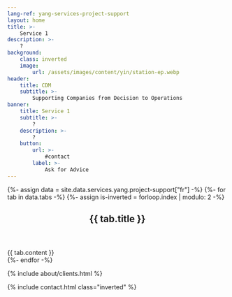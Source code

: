 ```yaml
---
lang-ref: yang-services-project-support
layout: home
title: >-
    Service 1
description: >-
    ?
background:
    class: inverted
    image:
        url: /assets/images/content/yin/station-ep.webp
header:
    title: CDM
    subtitle: >-
        Supporting Companies from Decision to Operations
banner:
    title: Service 1
    subtitle: >-
        ?
    description: >-
        ?
    button:
        url: >-
            #contact
        label: >-
            Ask for Advice
---
```


{%- assign data = site.data.services.yang.project-support["fr"] -%}
{%- for tab in data.tabs -%}
{%- assign is-inverted = forloop.index | modulo: 2 -%}
<section id="{{ tab.id }}" {% if is-inverted == 0 %}class="inverted"{% endif %}>
    <header class="major">
        <h2>{{ tab.title }}</h2>
    </header>
    {{ tab.content }}
</section>
{%- endfor -%}

{% include about/clients.html %}

{% include contact.html class="inverted" %}
